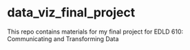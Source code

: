 # data_viz_final_project
This repo contains materials for my final project for EDLD 610: Communicating and Transforming Data
